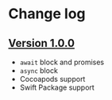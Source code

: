 # Change log

## [Version 1.0.0](https://github.com/yannickl/AwaitKit/releases/tag/1.0.0)

- `await` block and promises
- `async` block
- Cocoapods support
- Swift Package support
